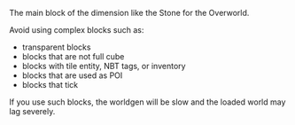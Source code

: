The main block of the dimension like the Stone for the Overworld.

Avoid using complex blocks such as:

* transparent blocks
* blocks that are not full cube
* blocks with tile entity, NBT tags, or inventory
* blocks that are used as POI
* blocks that tick

If you use such blocks, the worldgen will be slow and the loaded world may lag severely.